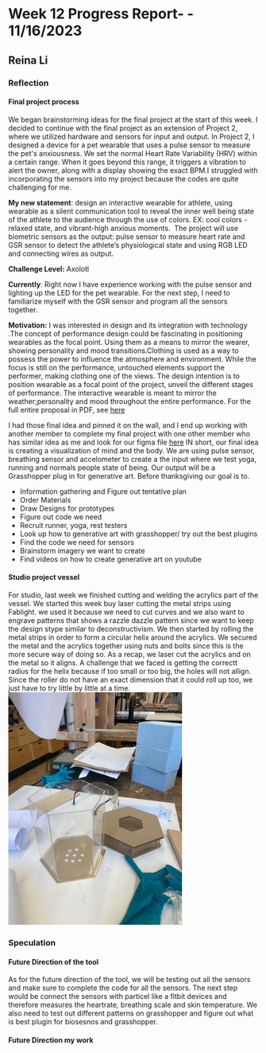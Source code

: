 # Week 12 Progress Report- - 11/16/2023

## Reina Li

### Reflection
#### Final project process
We began brainstorming ideas for the final project at the start of this week. I decided to continue with the final project as an extension of Project 2, where we utilized hardware and sensors for input and output. In Project 2, I designed a device for a pet wearable that uses a pulse sensor to measure the pet's anxiousness. We set the normal Heart Rate Variability (HRV) within a certain range. When it goes beyond this range, it triggers a vibration to alert the owner, along with a display showing the exact BPM.I struggled with incorporating the sensors into my project because the codes are quite challenging for me. 

**My new statement**: design an interactive wearable for athlete, using wearable as a silent communication tool to reveal the inner well being state of the athlete to the audience through the use of colors. EX: cool colors -relaxed state, and vibrant-high anxious moments. 
The project will use biometric sensors as the output: pulse sensor to measure heart rate and GSR sensor to detect the athlete’s physiological state and using RGB LED and connecting wires as output.

**Challenge Level:**  Axolotl

**Currently**: Right now I have experience working with the pulse sensor and lighting up the LED for the pet wearable. For the next step, I need to familiarize myself with the GSR sensor and program all the sensors together.

**Motivation:** I was interested in design and its integration with technology .The concept of performance design could be fascinating in positioning wearables as the focal point. Using them as a means to mirror the wearer, showing personality and mood transitions.Clothing is used as a way to possess the power to influence the atmosphere and environment. While the focus is still on the performance, untouched elements support the performer, making clothing one of the views. The design intention is to position wearable as a focal point of the project, unveil the different stages of performance. The interactive wearable is meant to mirror the weather;personality and mood throughout the entire performance. 
For the full entire proposal in PDF, see [here](https://acrobat.adobe.com/id/urn:aaid:sc:va6c2:02d7c7b1-ce7e-4911-b64c-549edd6b55bc)

I had those final idea and pinned it on the wall, and I end up working with another member to complete my final project with one other member who has similar idea as me and look for our figma file  [here](https://www.figma.com/file/J2jBCbJ9QOSmvltg3QdGd7/TDF-Final?type=whiteboard&node-id=0%3A1&t=GdCysFfVLdlop3HK-1)
IN short, our final idea is creating a visualization of mind and the body. We are using pulse sensor, breathing sensor and accelometer to create a the input where we test yoga, running and normals people state of being. Our output will be a Grasshopper plug in for generative art. Before thanksgiving our goal is to.
- Information gathering and Figure out tentative plan
- Order Materials
- Draw Designs for prototypes
- Figure out code we need
- Recruit runner, yoga, rest testers
- Look up how to generative art with grasshopper/ try out the best plugins
- Find the code we need for sensors
- Brainstorm imagery we want to create
- Find videos on how to create generative art on youtube

#### Studio project vessel
For studio, last week we finished cutting and welding the acrylics part of the vessel. We started this week buy laser cutting the metal strips using Fablight. we used it because we need to cut curves and we also want to engrave patterns that shows a razzle dazzle pattern since we want to keep the design stype similar to deconstructivism. 
We then started by rolling the metal strips in order to form a circular helix around the acrylics. We secured the metal and the acrylics together using nuts and bolts since this is the more secure way of doing so. As a recap, we laser cut the acrylics and on the metal so it aligns. A challenge that we faced is getting the correctt radius for the helix because if too small or too big, the holes will not allign. Since the roller do not have an exact dimension that it could roll up too, we just have to try little by little at a time. 
<img src="https://github.com/Berkeley-MDes/tdf-fa23-reinali/blob/main/weekly-reports/391164891889938354.jpg" alt="Alt Text" width="350"> 

### Speculation
#### Future Direction of the tool
As for the future direction of the tool, we will be testing out all the sensors and make sure to complete the code for all the sensors. The next step would be connect the sensors with particel like a fitbit devices and therefore measures the heartrate, breathing scale and skin temperature. We also need to test out different patterns on grasshopper and figure out what is best plugin for biosesnos and grasshopper. 

#### Future Direction my work
